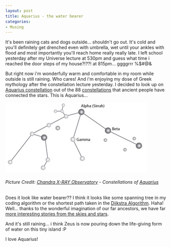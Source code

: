 ```yaml
---
layout: post
title: Aquarius - the water bearer
categories:
- Musing
---
```


It's been raining cats and dogs outside... shouldn't go out. It's cold and you'll definitely get drenched even with umbrella, wet until your ankles with flood and most importantly you'll reach home really really late. I left school yesterday after my Universe lecture at 530pm and guess what time i reached the door steps of my house?!??! at 815pm... ggggrrr %$#@&

But right now i'm wonderfully warm and comfortable in my room while outside is still raining. Who cares! And i'm enjoying my dose of Greek mythology after the constellation lecture yesterday. I decided to look up on [Aquarius constellation](http://chandra.harvard.edu/photo/constellations/aquarius.html) out of the 88 [constellations](http://chandra.harvard.edu/photo/constellations/constellations_intro.html) that ancient people have connected the stars. This is Aquarius...

![](/img/aquarius244563895321.jpg)

###### Picture Credit: [Chandra X-RAY Observatory](http://chandra.harvard.edu/index.html) - Constellations of [Aquarius](http://chandra.harvard.edu/photo/constellations/aquarius.html)

Does it look like water bearer?? I think it looks like some spanning tree in my coding algorithm or the shortest path taken in the [Dijkstra Algorithm](http://www.cs.sunysb.edu/~skiena/combinatorica/animations/dijkstra.html). Haha! Well... thanks to the wonderful imagination of our far ancestors, we have far [more interesting stories from the skies and stars](http://chandra.harvard.edu/photo/constellations/index.html).

And it's still raining... i think Zeus is now pouring down the life-giving form of water on this tiny island :P

I love Aquarius!
